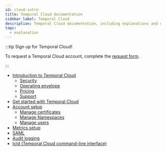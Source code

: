 ```yaml
---
id: cloud-intro
title: Temporal Cloud documentation
sidebar_label: Temporal Cloud
description: Temporal Cloud documentation, including explanations and usage.
tags:
  - explanation
---
```


:::tip Sign up for Temporal Cloud!

To request a Temporal Cloud account, complete the [request form](https://pages.temporal.io/cloud-request-access).

:::

- [Introduction to Temporal Cloud](/cloud/introduction)
  - [Security](/cloud/security-cloud-intro)
  - [Operating envelope](/cloud/operating-envelope)
  - [Pricing](/cloud/pricing)
  - [Support](/cloud/support)
- [Get started with Temporal Cloud](/cloud/get-started)
- [Account setup](/cloud/account-setup)
  - [Manage certificates](/cloud/certificates)
  - [Manage Namespaces](/cloud/namespaces)
  - [Manage users](/cloud/users)
- [Metrics setup](/cloud/metrics)
- [SAML](/cloud/saml)
- [Audit logging](/cloud/audit-logging)
- [tcld (Temporal Cloud command-line interface)](/cloud/tcld)
